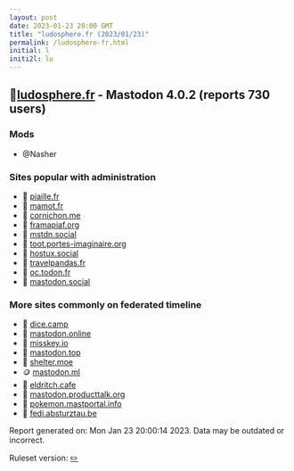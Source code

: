 ```yaml
---
layout: post
date: 2023-01-23 20:00 GMT
title: "ludosphere.fr (2023/01/23)"
permalink: /ludosphere-fr.html
initial: l
initi2l: lu
---
```


## 🐘[ludosphere.fr](https://ludosphere.fr) - Mastodon 4.0.2 (reports 730 users)

### Mods
 * @Nasher

### Sites popular with administration

* 🐘 [piaille.fr](/piaille-fr.html)
* 🐘 [mamot.fr](/mamot-fr.html)
* 🐘 [cornichon.me](/cornichon-me.html)
* 🐘 [framapiaf.org](/framapiaf-org.html)
* 🐘 [mstdn.social](/mstdn-social.html)
* 🐘 [toot.portes-imaginaire.org](/toot-portes-imaginaire-org.html)
* 🐘 [hostux.social](/hostux-social.html)
* 🐘 [travelpandas.fr](/travelpandas-fr.html)
* 🐘 [oc.todon.fr](/oc-todon-fr.html)
* 🐘 [mastodon.social](/mastodon-social.html)

### More sites commonly on federated timeline

* 🐘 [dice.camp](/dice-camp.html)
* 🐘 [mastodon.online](/mastodon-online.html)
* 🐘 [misskey.io](/misskey-io.html)
* 🐘 [mastodon.top](/mastodon-top.html)
* 🐘 [shelter.moe](/shelter-moe.html)
* 🪙 [mastodon.ml](/mastodon-ml.html)
* 🐘 [eldritch.cafe](/eldritch-cafe.html)
* 🐘 [mastodon.producttalk.org](/mastodon-producttalk-org.html)
* 🐘 [pokemon.mastportal.info](/pokemon-mastportal-info.html)
* 🐘 [fedi.absturztau.be](/fedi-absturztau-be.html)

Report generated on: Mon Jan 23 20:00:14 2023. Data may be outdated or incorrect.

Ruleset version: [✏️](/version-pencil)
